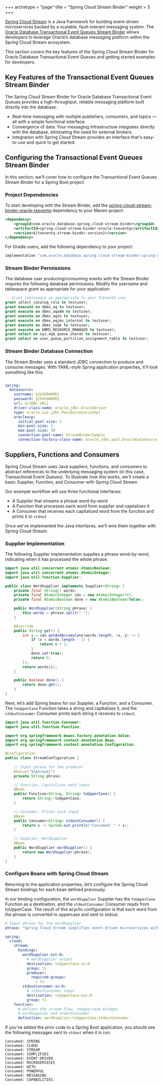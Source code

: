 +++
archetype = "page"
title = "Spring Cloud Stream Binder"
weight = 3
+++

[Spring Cloud Stream](https://spring.io/projects/spring-cloud-stream) is a Java framework for building event-driven microservices backed by a scalable, fault-tolerant messaging system. The [Oracle Database Transactional Event Queues Stream Binder](https://github.com/oracle/spring-cloud-oracle/tree/main/database/spring-cloud-stream-binder-oracle-txeventq) allows developers to leverage Oracle’s database messaging platform within the Spring Cloud Stream ecosystem.

This section covers the key features of the Spring Cloud Stream Binder for Oracle Database Transactional Event Queues and getting started examples for developers.

## Key Features of the Transactional Event Queues Stream Binder

The Spring Cloud Stream Binder for Oracle Database Transactional Event Queues provides a high-throughput, reliable messaging platform built directly into the database.

- Real-time messaging with multiple publishers, consumers, and topics — all with a simple functional interface. 
- Convergence of data: Your messaging infrastructure integrates directly with the database, eliminating the need for external brokers.
- Integration with Spring Cloud Stream provides an interface that's easy-to-use and quick to get started.

## Configuring the Transactional Event Queues Stream Binder

In this section, we'll cover how to configure the Transactional Event Queues Stream Binder for a Spring Boot project.

### Project Dependencies

To start developing with the Stream Binder, add the [spring-cloud-stream-binder-oracle-txeventq](https://central.sonatype.com/artifact/com.oracle.database.spring.cloud-stream-binder/spring-cloud-stream-binder-oracle-txeventq) dependency to your Maven project:

```xml
<dependency>
    <groupId>com.oracle.database.spring.cloud-stream-binder</groupId>
    <artifactId>spring-cloud-stream-binder-oracle-txeventq</artifactId>
    <version>${txeventq-stream-binder.version}</version>
</dependency>
```

For Gradle users, add the following dependency to your project:

```groovy
implementation "com.oracle.database.spring.cloud-stream-binder:spring-cloud-stream-binder-oracle-txeventq:${txeventqStreamBinderVersion}"
```

### Stream Binder Permissions

The database user producing/consuming events with the Stream Binder requires the following database permissions. Modify the username and tablespace grant as appropriate for your application:

```sql
-- Grant tablespace as appropriate to your TxEventQ user
grant select_catalog_role to testuser;
grant execute on dbms_aq to testuser;
grant execute on dbms_aqadm to testuser;
grant execute on dbms_aqin to testuser;
grant execute on dbms_aqjms_internal to testuser;
grant execute on dbms_teqk to testuser;
grant execute on DBMS_RESOURCE_MANAGER to testuser;
grant select on sys.aq$_queue_shards to testuser;
grant select on user_queue_partition_assignment_table to testuser;
```

### Stream Binder Database Connection

The Stream Binder uses a standard JDBC connection to produce and consume messages. With YAML-style Spring application properties, it'll look something like this:

```yaml

spring:
  datasource:
    username: ${USERNAME}
    password: ${PASSWORD}
    url: ${JDBC_URL}
    driver-class-name: oracle.jdbc.OracleDriver
    type: oracle.ucp.jdbc.PoolDataSourceImpl
    oracleucp:
      initial-pool-size: 1
      min-pool-size: 1
      max-pool-size: 30
      connection-pool-name: StreamBinderSample
      connection-factory-class-name: oracle.jdbc.pool.OracleDataSource
```

## Suppliers, Functions and Consumers

Spring Cloud Stream uses Java suppliers, functions, and consumers to abstract references to the underlying messaging system (in this case, Transactional Event Queues). To illustrate how this works, we'll create a basic Supplier, Function, and Consumer with Spring Cloud Stream.

Our example workflow will use three functional interfaces:

- A Supplier that streams a phrase word-by-word
- A Function that processes each word from supplier and capitalizes it
- A Consumer that receives each capitalized word from the function and prints it to `stdout`

Once we've implemented the Java interfaces, we'll wire them together with Spring Cloud Stream.

### Supplier Implementation

The following Supplier implementation supplies a phrase word-by-word, indicating when it has processed the whole phrase.

```java
import java.util.concurrent.atomic.AtomicBoolean;
import java.util.concurrent.atomic.AtomicInteger;
import java.util.function.Supplier;

public class WordSupplier implements Supplier<String> {
    private final String[] words;
    private final AtomicInteger idx = new AtomicInteger(0);
    private final AtomicBoolean done = new AtomicBoolean(false);

    public WordSupplier(String phrase) {
        this.words = phrase.split(" ");
    }

    @Override
    public String get() {
        int i = idx.getAndAccumulate(words.length, (x, y) -> {
            if (x < words.length - 1) {
                return x + 1;
            }
            done.set(true);
            return 0;
        });
        return words[i];
    }

    public boolean done() {
        return done.get();
    }
}
```

Next, let’s add Spring beans for our Supplier, a Function, and a Consumer. The `toUpperCase` Function takes a string and capitalizes it, and the `stdoutConsumer` Consumer prints each string it receives to `stdout`.
```java
import java.util.function.Consumer;
import java.util.function.Function;

import org.springframework.beans.factory.annotation.Value;
import org.springframework.context.annotation.Bean;
import org.springframework.context.annotation.Configuration;

@Configuration
public class StreamConfiguration {
    
    // Input phrase for the producer
    @Value("${phrase}")
    private String phrase;

    // Function, Capitalizes each input
    @Bean
    public Function<String, String> toUpperCase() {
        return String::toUpperCase;
    }

    // Consumer, Prints each input
    @Bean
    public Consumer<String> stdoutConsumer() {
        return s -> System.out.println("Consumed: " + s);
    }

    // Supplier, WordSupplier
    @Bean
    public WordSupplier wordSupplier() {
        return new WordSupplier(phrase);
    }
}
```

### Configure Beans with Spring Cloud Stream

Returning to the application properties, let’s configure the Spring Cloud Stream bindings for each bean defined previously.

In our binding configuration, the `wordSupplier` Supplier has the `toUpperCase` Function as a destination, and the `stdoutConsumer` Consumer reads from toUpperCase. The result of this acyclic configuration is that each word from the phrase is converted to uppercase and sent to stdout.

```yaml
# Input phrase for the wordSupplier
phrase: "Spring Cloud Stream simplifies event-driven microservices with powerful messaging capabilities."

spring:
  cloud:
    stream:
      bindings:
        wordSupplier-out-0:
          # wordSupplier output
          destination: toUpperCase-in-0
          group: t1
          producer:
            required-groups:
              - t1
        stdoutConsumer-in-0:
          # stdoutConsumer input
          destination: toUpperCase-out-0
          group: t1
    function:
      # defines the stream flow, toUppercase bridges
      # wordSupplier and stdoutConsumer
      definition: wordSupplier;toUpperCase;stdoutConsumer
```

If you’ve added the prior code to a Spring Boot application, you should see the following messages sent to `stdout` when it is run:

```
Consumed: SPRING
Consumed: CLOUD
Consumed: STREAM
Consumed: SIMPLIFIES
Consumed: EVENT-DRIVEN
Consumed: MICROSERVICES
Consumed: WITH
Consumed: POWERFUL
Consumed: MESSAGING
Consumed: CAPABILITIES.
```
